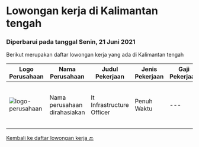 
  # Lowongan kerja di Kalimantan tengah

  ### Diperbarui pada tanggal Senin, 21 Juni 2021

  Berikut merupakan daftar lowongan kerja yang ada di Kalimantan tengah

  |Logo Perusahaan | Nama Perusahaan | Judul Pekerjaan | Jenis Pekerjaan | Gaji Pekerjaan | Lokasi | Deskripsi | Tanggal diunggah | Pranala |
  | -------------- | --------------- | --------------- | --------- | --------- | -------------- | ------- | ----------- | ----------- |
  |![logo-perusahaan](https://us.123rf.com/450wm/pavelstasevich/pavelstasevich1811/pavelstasevich181101027/112815900-stock-vector-no-image-available-icon-flat-vector.jpg?ver=6)|Nama perusahaan dirahasiakan|It Infrastructure Officer|Penuh Waktu|---|Kalimantan Tengah|Candidate must possess at least a Bachelor's Degree, Engineering (Computer/Telecommunication) or equivalent. At least 5 year(s) of working experience...|Senin, 07 Juni 2021|https://www.jobstreet.co.id/id/job/it-infrastructure-officer-3548633?token=0~8d2614be-ab4a-447c-b767-665930570f44&sectionRank=1&jobId=jobstreet-id-job-3548633|


  [Kembali ke daftar lowongan kerja 🔙](../README.md#daftar-lowongan-kerja)
  